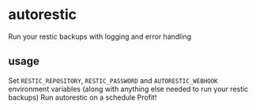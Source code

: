 # autorestic

Run your restic backups with logging and error handling

## usage
Set `RESTIC_REPOSITORY`, `RESTIC_PASSWORD` and `AUTORESTIC_WEBHOOK` environment variables (along with anything else needed to run your restic backups)
Run autorestic on a schedule
Profit!

